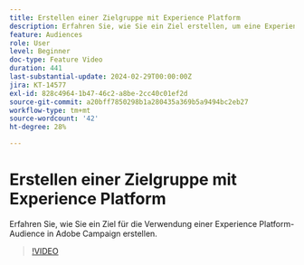 ```yaml
---
title: Erstellen einer Zielgruppe mit Experience Platform
description: Erfahren Sie, wie Sie ein Ziel erstellen, um eine Experience Platform-Zielgruppe Adobe Campaign zuzuordnen.
feature: Audiences
role: User
level: Beginner
doc-type: Feature Video
duration: 441
last-substantial-update: 2024-02-29T00:00:00Z
jira: KT-14577
exl-id: 828c4964-1b47-46c2-a8be-2cc40c01ef2d
source-git-commit: a20bff7850298b1a280435a369b5a9494bc2eb27
workflow-type: tm+mt
source-wordcount: '42'
ht-degree: 28%

---
```


# Erstellen einer Zielgruppe mit Experience Platform

Erfahren Sie, wie Sie ein Ziel für die Verwendung einer Experience Platform-Audience in Adobe Campaign erstellen.

>[!VIDEO](https://video.tv.adobe.com/v/3427635/?learn=on)
